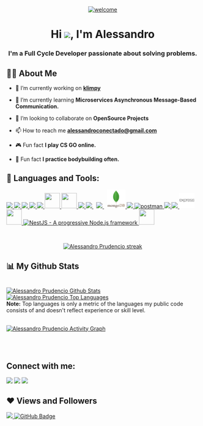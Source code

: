 <div align="center">
  <a href="#"><img  alt="welcome"  width="300px" height="300px" src="https://i.ibb.co/Kqkpxym/welcome.png" /></a>
</div>
  
<h1 align="center">Hi <img src="https://raw.githubusercontent.com/MartinHeinz/MartinHeinz/master/wave.gif" width="30px">, I'm Alessandro</h1>
<h3 align="center">I'm a Full Cycle Developer passionate about solving problems.</h3>



## 🙋‍♂️ About Me

- 🔭 I’m currently working on **[klimpy](https://www.klimpy.com/)**

- 🌱 I’m currently learning **Microservices Asynchronous Message-Based Communication.**

- 👯 I’m looking to collaborate on **OpenSource Projects**

- 📫 How to reach me **alessandroconectado@gmail.com**

- 🎮 Fun fact **I play CS GO online.**

- 💪 Fun fact **I practice bodybuilding often.**

## 🚀 Languages and Tools:

<p align="left"> 
    <a href="https://reactjs.org/" target="_blank"> <img src="https://img.icons8.com/color/48/000000/react-native.png"/> </a>
    <a href="https://developer.mozilla.org/en-US/docs/Web/JavaScript" target="_blank"> <img src="https://img.icons8.com/color/48/000000/javascript.png"/> </a> 
    <a href="https://www.w3.org/html/" target="_blank"> <img src="https://img.icons8.com/color/48/000000/html-5.png"/> </a> 
    <a href="https://www.w3schools.com/css/" target="_blank"> <img src="https://img.icons8.com/color/48/000000/css3.png"/> </a> 
    <a href="https://getbootstrap.com" target="_blank"> <img src="https://img.icons8.com/color/48/000000/bootstrap.png"/> </a> 
    <a href="https://quasar.dev/" target="_blank"> <img src="https://cdn.icon-icons.com/icons2/2107/PNG/512/file_type_quasar_icon_130213.png" width="40" height="40"/> </a>
    <a href="https://vuejs.org/" target="_blank"> <img src="https://vuejs.org/images/logo.svg" width="40" height="40"/> </a>
    <a href="https://www.python.org" target="_blank"> <img src="https://img.icons8.com/color/48/000000/python.png"/> </a> 
    <a style="padding-right:8px;" href="https://nodejs.org" target="_blank"> <img src="https://img.icons8.com/color/48/000000/nodejs.png"/> </a> 
    <a style="padding-right:8px;" href="https://www.mysql.com/" target="_blank"> <img src="https://img.icons8.com/fluent/50/000000/mysql-logo.png"/> </a>
    <a href="https://www.mongodb.com/" target="_blank"> <img src="https://raw.githubusercontent.com/devicons/devicon/master/icons/mongodb/mongodb-original-wordmark.svg" alt="mongodb" width="48" height="48"/> </a> 
    <a href="https://firebase.google.com/" target="_blank"> <img src="https://img.icons8.com/color/48/000000/firebase.png"/> </a> 
    <a href="https://postman.com" target="_blank"> <img src="https://www.vectorlogo.zone/logos/getpostman/getpostman-icon.svg" alt="postman" width="45" height="45"/> </a>   
    <a href="https://git-scm.com/" target="_blank"> <img src="https://img.icons8.com/color/48/000000/git.png"/> </a> 
    <a href="https://redux.js.org" target="_blank"> <img src="https://img.icons8.com/color/48/000000/redux.png"/> </a>
    <a href="https://expressjs.com" target="_blank"> <img src="https://raw.githubusercontent.com/devicons/devicon/master/icons/express/express-original-wordmark.svg" alt="express" width="40" height="40"/> </a>
    <a href="https://adonisjs.com/" target="_blank"> <img src="https://docs.adonisjs.com/icons/android-chrome-192x192.png" width="40" height="40"/> </a>
    <a href="https://nestjs.com/" target="_blank"> <img src="https://d33wubrfki0l68.cloudfront.net/e937e774cbbe23635999615ad5d7732decad182a/26072/logo-small.ede75a6b.svg" alt="NestJS - A progressive Node.js framework" width="40" height="40"> </a>
    <a href="https://www.php.net/" target="_blank"> <img src="https://www.php.net/images/php8/logo_php8_1.svg" width="40" height="40"/> </a>
</p>

<!-- [![React Badge](https://img.shields.io/badge/-React-61DBFB?style=for-the-badge&labelColor=black&logo=react&logoColor=61DBFB)](#)  [![Javascript Badge](https://img.shields.io/badge/-Javascript-F0DB4F?style=for-the-badge&labelColor=black&logo=javascript&logoColor=F0DB4F)](#) [![Typescript Badge](https://img.shields.io/badge/-Typescript-007acc?style=for-the-badge&labelColor=black&logo=typescript&logoColor=007acc)](#) [![Nodejs Badge](https://img.shields.io/badge/-Nodejs-3C873A?style=for-the-badge&labelColor=black&logo=node.js&logoColor=3C873A)](#) [![GraphQL Badge](https://img.shields.io/badge/-GraphQl-e535ab?style=for-the-badge&labelColor=black&logo=node.js&logoColor=e535ab)](#) -->
<br/>

<p align="center">
    <a href="#">
        <img title="🔥 Get streak stats for your profile at git.io/streak-stats" alt="Alessandro Prudencio streak" src="https://github-readme-streak-stats.herokuapp.com/?user=alessandroprudencio&theme=black-ice&hide_border=true&stroke=0000&background=060A0CD0"/>
    </a>
</p>

## 📊 My Github Stats

  <br/>
    <a href="#"><img alt="Alessandro Prudencio Github Stats" src="https://github-readme-stats.vercel.app/api?username=alessandroprudencio&show_icons=true&count_private=true&theme=react&hide_border=true&bg_color=0D1117" /></a>
  <a href="#"><img alt="Alessandro Prudencio Top Languages" src="https://github-readme-stats.vercel.app/api/top-langs/?username=alessandroprudencio&langs_count=10&count_private=true&layout=compact&theme=react&hide_border=true&bg_color=0D1117" /></a>
  <br/>
  <b>Note:</b> Top languages is only a metric of the languages my public code consists of and doesn't reflect experience or skill level.


<br/>
<br/>

<a href="https://github.com/alessandroprudencio/github-readme-activity-graph"><img alt="Alessandro Prudencio Activity Graph" src="https://activity-graph.herokuapp.com/graph?username=alessandroprudencio&bg_color=0D1117&color=5BCDEC&line=5BCDEC&point=FFFFFF&hide_border=true" /></a>

<br/>
<br/>

## Connect with me:
<p align="left">

<a href="https://www.linkedin.com/in/alessandro-prudencio/"><img src="https://img.icons8.com/fluent/48/000000/linkedin.png"/></a>
<a href="https://wa.me/+5567992696705?text=I%27m%20interested%20in%20your%20car%20for%20sale"><img src="https://img.icons8.com/office/48/000000/whatsapp--v1.png"/></a>
<a href="mailto::alessandroconectado@gmail.com"><img src="https://img.icons8.com/fluency/48/000000/gmail.png"/></a>

</p>

## ❤ Views and Followers
<a href="#">
    <img src="https://komarev.com/ghpvc/?username=alessandroprudencio">
</a>
<a href="https://github.com/alessandroprudencio?tab=followers"><img src="https://img.shields.io/github/followers/alessandroprudencio?label=Followers&style=social" alt="GitHub Badge"></a>
